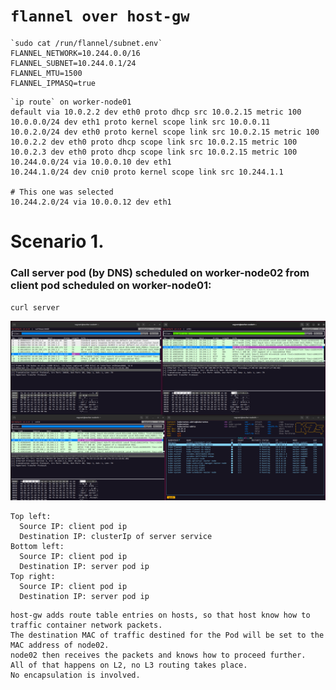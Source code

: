 # `flannel over host-gw`

```
`sudo cat /run/flannel/subnet.env`
FLANNEL_NETWORK=10.244.0.0/16
FLANNEL_SUBNET=10.244.0.1/24
FLANNEL_MTU=1500
FLANNEL_IPMASQ=true
```

```
`ip route` on worker-node01
default via 10.0.2.2 dev eth0 proto dhcp src 10.0.2.15 metric 100
10.0.0.0/24 dev eth1 proto kernel scope link src 10.0.0.11
10.0.2.0/24 dev eth0 proto kernel scope link src 10.0.2.15 metric 100
10.0.2.2 dev eth0 proto dhcp scope link src 10.0.2.15 metric 100
10.0.2.3 dev eth0 proto dhcp scope link src 10.0.2.15 metric 100
10.244.0.0/24 via 10.0.0.10 dev eth1
10.244.1.0/24 dev cni0 proto kernel scope link src 10.244.1.1

# This one was selected
10.244.2.0/24 via 10.0.0.12 dev eth1
```


# Scenario 1.
### Call server pod (by DNS) scheduled on worker-node02 from client pod scheduled on worker-node01:

`curl server`

<img src=img/host-gw-call-by-dns.png>

```
Top left:
  Source IP: client pod ip
  Destination IP: clusterIp of server service 
Bottom left:
  Source IP: client pod ip
  Destination IP: server pod ip  
Top right:
  Source IP: client pod ip
  Destination IP: server pod ip    
```

```
host-gw adds route table entries on hosts, so that host know how to traffic container network packets.
The destination MAC of traffic destined for the Pod will be set to the MAC address of node02. 
node02 then receives the packets and knows how to proceed further. 
All of that happens on L2, no L3 routing takes place. 
No encapsulation is involved.
```
